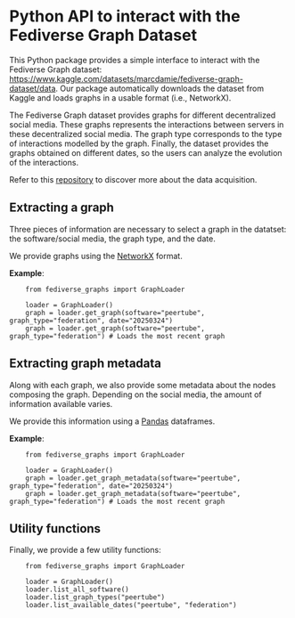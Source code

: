 # Python API to interact with the Fediverse Graph Dataset

This Python package provides a simple interface to interact with the Fediverse Graph dataset: https://www.kaggle.com/datasets/marcdamie/fediverse-graph-dataset/data.
Our package automatically downloads the dataset from Kaggle and loads graphs in a usable format (i.e., NetworkX).

The Fediverse Graph dataset provides graphs for different decentralized social media.
These graphs represents the interactions between servers in these decentralized social media.
The graph type corresponds to the type of interactions modelled by the graph.
Finally, the dataset provides the graphs obtained on different dates, so the users can analyze the evolution of the interactions.

Refer to this [repository](https://github.com/MarcT0K/Franck) to discover more about the data acquisition.

## Extracting a graph 

Three pieces of information are necessary to select a graph in the datatset: the software/social media, the graph type, and the date.

We provide graphs using the [NetworkX](https://networkx.org/) format.

**Example**:
```python3
    from fediverse_graphs import GraphLoader

    loader = GraphLoader()
    graph = loader.get_graph(software="peertube", graph_type="federation", date="20250324")
    graph = loader.get_graph(software="peertube", graph_type="federation") # Loads the most recent graph
```


## Extracting graph metadata

Along with each graph, we also provide some metadata about the nodes composing the graph.
Depending on the social media, the amount of information available varies.

We provide this information using a [Pandas](https://pandas.pydata.org/) dataframes.

**Example**:

```python3
    from fediverse_graphs import GraphLoader

    loader = GraphLoader()
    graph = loader.get_graph_metadata(software="peertube", graph_type="federation", date="20250324")
    graph = loader.get_graph_metadata(software="peertube", graph_type="federation") # Loads the most recent graph
```

## Utility functions

Finally, we provide a few utility functions:

```python3
    from fediverse_graphs import GraphLoader

    loader = GraphLoader()
    loader.list_all_software()
    loader.list_graph_types("peertube")
    loader.list_available_dates("peertube", "federation")
```
